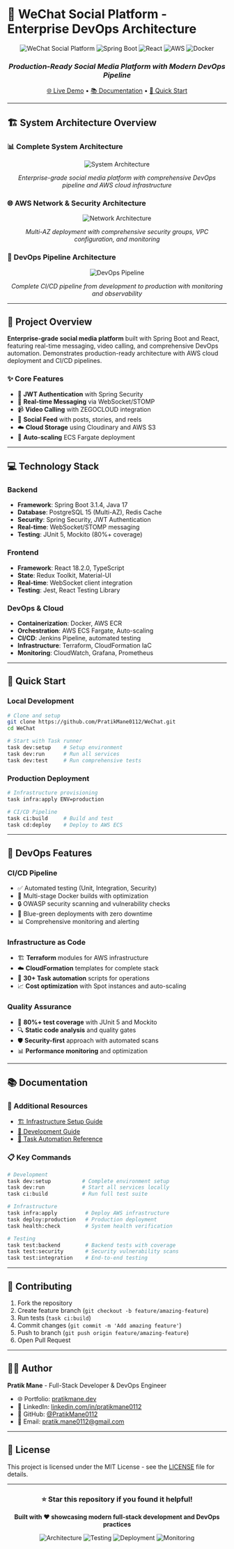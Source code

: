 # 🚀 WeChat Social Platform - Enterprise DevOps Architecture

<div align="center">

![WeChat Social Platform](https://img.shields.io/badge/WeChat-Social%20Platform-blue?style=for-the-badge&logo=wechat)
![Spring Boot](https://img.shields.io/badge/Spring%20Boot-3.1.4-brightgreen?style=for-the-badge&logo=spring)
![React](https://img.shields.io/badge/React-18.2.0-blue?style=for-the-badge&logo=react)
![AWS](https://img.shields.io/badge/AWS-ECS%20Fargate-orange?style=for-the-badge&logo=amazon-aws)
![Docker](https://img.shields.io/badge/Docker-Containerized-blue?style=for-the-badge&logo=docker)

### *Production-Ready Social Media Platform with Modern DevOps Pipeline*

[🌐 Live Demo](https://pratik0112-wechat.vercel.app/) • [📚 Documentation](#documentation) • [🚀 Quick Start](#quick-start)

</div>

---

## 🏗️ System Architecture Overview

### 📊 **Complete System Architecture**

<div align="center">

![System Architecture](./docs/architecture-diagram.svg)

*Enterprise-grade social media platform with comprehensive DevOps pipeline and AWS cloud infrastructure*

</div>

### 🌐 **AWS Network & Security Architecture**

<div align="center">

![Network Architecture](./docs/network-architecture-diagram.svg)

*Multi-AZ deployment with comprehensive security groups, VPC configuration, and monitoring*

</div>

### 🔄 **DevOps Pipeline Architecture**

<div align="center">

![DevOps Pipeline](./docs/devops-pipeline-diagram.svg)

*Complete CI/CD pipeline from development to production with monitoring and observability*

</div>

---

## 🎯 Project Overview

**Enterprise-grade social media platform** built with Spring Boot and React, featuring real-time messaging, video calling, and comprehensive DevOps automation. Demonstrates production-ready architecture with AWS cloud deployment and CI/CD pipelines.

### ✨ Core Features
- 🔐 **JWT Authentication** with Spring Security
- 💬 **Real-time Messaging** via WebSocket/STOMP
- 📹 **Video Calling** with ZEGOCLOUD integration
- 📱 **Social Feed** with posts, stories, and reels
- ☁️ **Cloud Storage** using Cloudinary and AWS S3
- 🚀 **Auto-scaling** ECS Fargate deployment

---

## 💻 Technology Stack

### **Backend** 
- **Framework**: Spring Boot 3.1.4, Java 17
- **Database**: PostgreSQL 15 (Multi-AZ), Redis Cache
- **Security**: Spring Security, JWT Authentication
- **Real-time**: WebSocket/STOMP messaging
- **Testing**: JUnit 5, Mockito (80%+ coverage)

### **Frontend**
- **Framework**: React 18.2.0, TypeScript
- **State**: Redux Toolkit, Material-UI
- **Real-time**: WebSocket client integration
- **Testing**: Jest, React Testing Library

### **DevOps & Cloud**
- **Containerization**: Docker, AWS ECR
- **Orchestration**: AWS ECS Fargate, Auto-scaling
- **CI/CD**: Jenkins Pipeline, automated testing
- **Infrastructure**: Terraform, CloudFormation IaC
- **Monitoring**: CloudWatch, Grafana, Prometheus

---

## 🚀 Quick Start

### **Local Development**
```bash
# Clone and setup
git clone https://github.com/PratikMane0112/WeChat.git
cd WeChat

# Start with Task runner
task dev:setup    # Setup environment
task dev:run      # Run all services
task dev:test     # Run comprehensive tests
```

### **Production Deployment**
```bash
# Infrastructure provisioning
task infra:apply ENV=production

# CI/CD Pipeline
task ci:build     # Build and test
task cd:deploy    # Deploy to AWS ECS
```

---

## 🔧 DevOps Features

### **CI/CD Pipeline**
- ✅ Automated testing (Unit, Integration, Security)
- 🐳 Multi-stage Docker builds with optimization
- 🔒 OWASP security scanning and vulnerability checks
- 🚀 Blue-green deployments with zero downtime
- 📊 Comprehensive monitoring and alerting

### **Infrastructure as Code**
- 🏗️ **Terraform** modules for AWS infrastructure
- ☁️ **CloudFormation** templates for complete stack
- 🔧 **30+ Task automation** scripts for operations
- 📈 **Cost optimization** with Spot instances and auto-scaling

### **Quality Assurance**
- 🧪 **80%+ test coverage** with JUnit 5 and Mockito
- 🔍 **Static code analysis** and quality gates
- 🛡️ **Security-first** approach with automated scans
- 📊 **Performance monitoring** and optimization

---

## 📚 Documentation

### 🔗 Additional Resources
- [🏗️ Infrastructure Setup Guide](./infrastructure/README.md)
- [🔧 Development Guide](./docs/DEVELOPMENT.md)
- [🚀 Task Automation Reference](./Taskfile.yml)

### 📋 Key Commands
```bash
# Development
task dev:setup          # Complete environment setup
task dev:run            # Start all services locally
task ci:build           # Run full test suite

# Infrastructure  
task infra:apply         # Deploy AWS infrastructure
task deploy:production   # Production deployment
task health:check        # System health verification

# Testing
task test:backend        # Backend tests with coverage
task test:security       # Security vulnerability scans
task test:integration    # End-to-end testing
```

---

## 🤝 Contributing

1. Fork the repository
2. Create feature branch (`git checkout -b feature/amazing-feature`)
3. Run tests (`task ci:build`)
4. Commit changes (`git commit -m 'Add amazing feature'`)
5. Push to branch (`git push origin feature/amazing-feature`)
6. Open Pull Request

---

## 👨‍💻 Author

**Pratik Mane** - Full-Stack Developer & DevOps Engineer
- 🌐 Portfolio: [pratikmane.dev](https://pratikmane.dev)
- 💼 LinkedIn: [linkedin.com/in/pratikmane0112](https://linkedin.com/in/pratikmane0112)
- 🐙 GitHub: [@PratikMane0112](https://github.com/PratikMane0112)
- 📧 Email: pratik.mane0112@gmail.com

---

## 📄 License

This project is licensed under the MIT License - see the [LICENSE](./LICENSE) file for details.

---

<div align="center">

### ⭐ **Star this repository if you found it helpful!**

**Built with ❤️ showcasing modern full-stack development and DevOps practices**

![Architecture](https://img.shields.io/badge/Architecture-Microservices-blue)
![Testing](https://img.shields.io/badge/Testing-80%25%20Coverage-green)
![Deployment](https://img.shields.io/badge/Deployment-Automated-orange)
![Monitoring](https://img.shields.io/badge/Monitoring-Real--time-purple)

</div>

